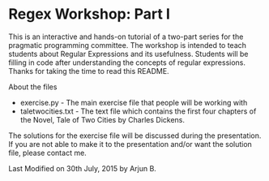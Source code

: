 # Regex Workshop: Part I
This is an interactive and hands-on tutorial of a two-part series for the pragmatic programming committee.
The workshop is intended to teach students about Regular Expressions and its usefulness. Students will be filling in code after understanding the concepts of regular expressions. Thanks for taking the time to read this README.

About the files
- exercise.py - The main exercise file that people will be working with
- taletwocities.txt - The text file which contains the first four chapters of the Novel, Tale of Two Cities by Charles Dickens.

The solutions for the exercise file will be discussed during the presentation. If you are not able to make it to the presentation and/or want the solution file, please contact me.

Last Modified on 30th July, 2015 by Arjun B.
